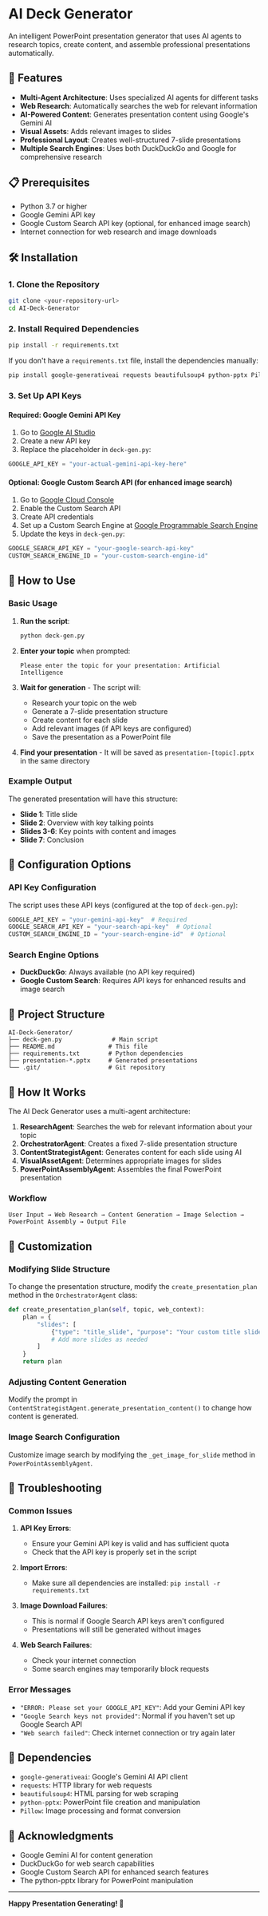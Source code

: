 # AI Deck Generator

An intelligent PowerPoint presentation generator that uses AI agents to research topics, create content, and assemble professional presentations automatically.

## 🚀 Features

- **Multi-Agent Architecture**: Uses specialized AI agents for different tasks
- **Web Research**: Automatically searches the web for relevant information
- **AI-Powered Content**: Generates presentation content using Google's Gemini AI
- **Visual Assets**: Adds relevant images to slides
- **Professional Layout**: Creates well-structured 7-slide presentations
- **Multiple Search Engines**: Uses both DuckDuckGo and Google for comprehensive research

## 📋 Prerequisites

- Python 3.7 or higher
- Google Gemini API key
- Google Custom Search API key (optional, for enhanced image search)
- Internet connection for web research and image downloads

## 🛠️ Installation

### 1. Clone the Repository

```bash
git clone <your-repository-url>
cd AI-Deck-Generator
```

### 2. Install Required Dependencies

```bash
pip install -r requirements.txt
```

If you don't have a `requirements.txt` file, install the dependencies manually:

```bash
pip install google-generativeai requests beautifulsoup4 python-pptx Pillow
```

### 3. Set Up API Keys

#### Required: Google Gemini API Key

1. Go to [Google AI Studio](https://makersuite.google.com/app/apikey)
2. Create a new API key
3. Replace the placeholder in `deck-gen.py`:

```python
GOOGLE_API_KEY = "your-actual-gemini-api-key-here"
```

#### Optional: Google Custom Search API (for enhanced image search)

1. Go to [Google Cloud Console](https://console.cloud.google.com/)
2. Enable the Custom Search API
3. Create API credentials
4. Set up a Custom Search Engine at [Google Programmable Search Engine](https://programmablesearchengine.google.com/)
5. Update the keys in `deck-gen.py`:

```python
GOOGLE_SEARCH_API_KEY = "your-google-search-api-key"
CUSTOM_SEARCH_ENGINE_ID = "your-custom-search-engine-id"
```

## 🎯 How to Use

### Basic Usage

1. **Run the script**:
   ```bash
   python deck-gen.py
   ```

2. **Enter your topic** when prompted:
   ```
   Please enter the topic for your presentation: Artificial Intelligence
   ```

3. **Wait for generation** - The script will:
   - Research your topic on the web
   - Generate a 7-slide presentation structure
   - Create content for each slide
   - Add relevant images (if API keys are configured)
   - Save the presentation as a PowerPoint file

4. **Find your presentation** - It will be saved as `presentation-[topic].pptx` in the same directory

### Example Output

The generated presentation will have this structure:
- **Slide 1**: Title slide
- **Slide 2**: Overview with key talking points
- **Slides 3-6**: Key points with content and images
- **Slide 7**: Conclusion

## 🔧 Configuration Options

### API Key Configuration

The script uses these API keys (configured at the top of `deck-gen.py`):

```python
GOOGLE_API_KEY = "your-gemini-api-key"  # Required
GOOGLE_SEARCH_API_KEY = "your-search-api-key"  # Optional
CUSTOM_SEARCH_ENGINE_ID = "your-search-engine-id"  # Optional
```

### Search Engine Options

- **DuckDuckGo**: Always available (no API key required)
- **Google Custom Search**: Requires API keys for enhanced results and image search

## 📁 Project Structure

```
AI-Deck-Generator/
├── deck-gen.py              # Main script
├── README.md               # This file
├── requirements.txt        # Python dependencies
├── presentation-*.pptx     # Generated presentations
└── .git/                   # Git repository
```

## 🤖 How It Works

The AI Deck Generator uses a multi-agent architecture:

1. **ResearchAgent**: Searches the web for relevant information about your topic
2. **OrchestratorAgent**: Creates a fixed 7-slide presentation structure
3. **ContentStrategistAgent**: Generates content for each slide using AI
4. **VisualAssetAgent**: Determines appropriate images for slides
5. **PowerPointAssemblyAgent**: Assembles the final PowerPoint presentation

### Workflow

```
User Input → Web Research → Content Generation → Image Selection → PowerPoint Assembly → Output File
```

## 🎨 Customization

### Modifying Slide Structure

To change the presentation structure, modify the `create_presentation_plan` method in the `OrchestratorAgent` class:

```python
def create_presentation_plan(self, topic, web_context):
    plan = {
        "slides": [
            {"type": "title_slide", "purpose": "Your custom title slide purpose"},
            # Add more slides as needed
        ]
    }
    return plan
```

### Adjusting Content Generation

Modify the prompt in `ContentStrategistAgent.generate_presentation_content()` to change how content is generated.

### Image Search Configuration

Customize image search by modifying the `_get_image_for_slide` method in `PowerPointAssemblyAgent`.

## 🐛 Troubleshooting

### Common Issues

1. **API Key Errors**:
   - Ensure your Gemini API key is valid and has sufficient quota
   - Check that the API key is properly set in the script

2. **Import Errors**:
   - Make sure all dependencies are installed: `pip install -r requirements.txt`

3. **Image Download Failures**:
   - This is normal if Google Search API keys aren't configured
   - Presentations will still be generated without images

4. **Web Search Failures**:
   - Check your internet connection
   - Some search engines may temporarily block requests

### Error Messages

- `"ERROR: Please set your GOOGLE_API_KEY"`: Add your Gemini API key
- `"Google Search keys not provided"`: Normal if you haven't set up Google Search API
- `"Web search failed"`: Check internet connection or try again later

## 📝 Dependencies

- `google-generativeai`: Google's Gemini AI API client
- `requests`: HTTP library for web requests
- `beautifulsoup4`: HTML parsing for web scraping
- `python-pptx`: PowerPoint file creation and manipulation
- `Pillow`: Image processing and format conversion

## 🙏 Acknowledgments

- Google Gemini AI for content generation
- DuckDuckGo for web search capabilities
- Google Custom Search API for enhanced search features
- The python-pptx library for PowerPoint manipulation

---

**Happy Presentation Generating! 🎉**
